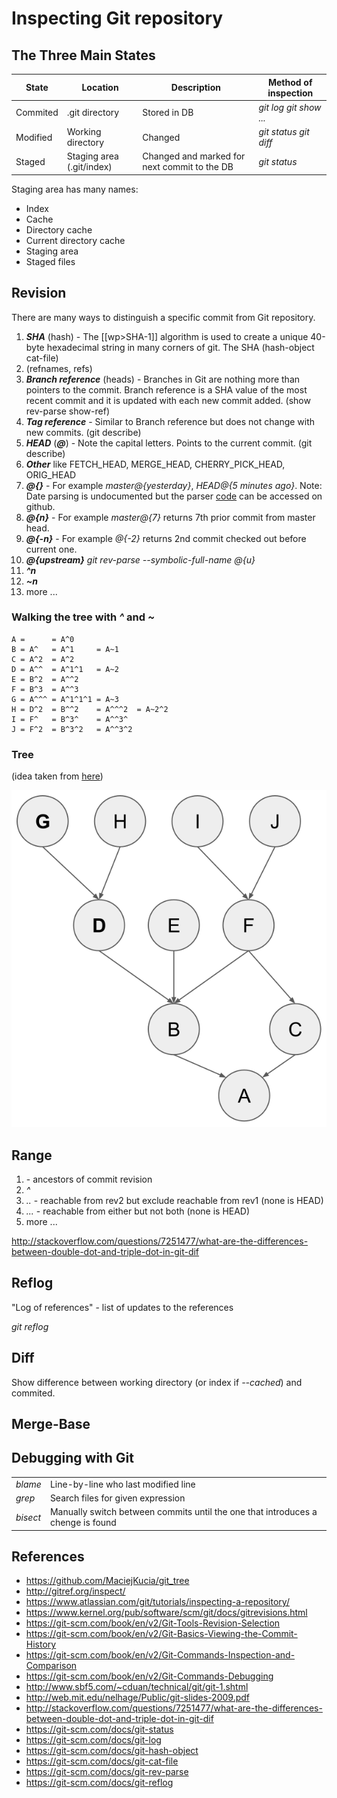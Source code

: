 # Inspecting Git repository

## The Three Main States

| State | Location | Description | Method of inspection |
| --- | --- | --- | --- |
| Commited | .git directory | Stored in DB | *git log* *git show* *...* |
| Modified | Working directory | Changed | *git status* *git diff* |
| Staged | Staging area (.git/index) | Changed and marked for next commit to the DB | *git status* |

Staging area has many names:
* Index
* Cache
* Directory cache
* Current directory cache
* Staging area
* Staged files

## Revision

There are many ways to distinguish a specific commit from Git repository.

1. ***SHA*** (hash) - The [[wp>SHA-1]] algorithm is used to create a unique 40-byte hexadecimal string in many corners of git. The SHA (hash-object cat-file)
1. (refnames, refs)
1. ***Branch reference*** (heads) - Branches in Git are nothing more than pointers to the commit. Branch reference is a SHA value of the most recent commit and it is updated with each new commit added. (show rev-parse show-ref)
1. ***Tag reference*** - Similar to Branch reference but does not change with new commits. (git describe)
1. ***HEAD*** (***@***) - Note the capital letters. Points to the current commit. (git describe)
1. ***Other*** like FETCH_HEAD, MERGE_HEAD, CHERRY_PICK_HEAD, ORIG_HEAD
1. ***<refname>@{<date>}*** - For example *master@{yesterday}*, *HEAD@{5 minutes ago}*. Note: Date parsing is undocumented but the parser [code](https://github.com/git/git/blob/master/date.c) can be accessed on github.
1. ***<refname>@{n}*** - For example *master@{7}* returns 7th prior commit from master head.
1. ***<refname>@{-n}*** - For example *@{-2}* returns 2nd commit checked out before current one.
1. ***<branchname>@{upstream}*** *git rev-parse --symbolic-full-name @{u}*
1. ***<rev>^n***
1. ***<rev>~n***
1. more ...

### Walking the tree with *^* and *~*

```
A =      = A^0
B = A^   = A^1     = A~1
C = A^2  = A^2
D = A^^  = A^1^1   = A~2
E = B^2  = A^^2
F = B^3  = A^^3
G = A^^^ = A^1^1^1 = A~3
H = D^2  = B^^2    = A^^^2  = A~2^2
I = F^   = B^3^    = A^^3^
J = F^2  = B^3^2   = A^^3^2
```

### Tree

(idea taken from [here](https://www.kernel.org/pub/software/scm/git/docs/gitrevisions.html))

![alt](/projects/progit.svg)

## Range

1. *<rev>* - ancestors of commit revision
1. *^<rev>*
1. *<rev1>..<rev2>* - reachable from rev2 but exclude reachable from rev1 (none is HEAD)
1. *<rev1>...<rev2>* - reachable from either but not both (none is HEAD)
1. more ...

<http://stackoverflow.com/questions/7251477/what-are-the-differences-between-double-dot-and-triple-dot-in-git-dif>

## Reflog

"Log of references" - list of updates to the references

*git reflog*

## Diff

Show difference between working directory (or index if *--cached*) and commited.

## Merge-Base

## Debugging with Git

| | |
| --- | --- |
| *blame* | Line-by-line who last modified line |
| *grep* | Search files for given expression |
| *bisect* | Manually switch between commits until the one that introduces a chenge is found |


## References

* <https://github.com/MaciejKucia/git_tree>
* <http://gitref.org/inspect/>
* <https://www.atlassian.com/git/tutorials/inspecting-a-repository/>
* <https://www.kernel.org/pub/software/scm/git/docs/gitrevisions.html>
* <https://git-scm.com/book/en/v2/Git-Tools-Revision-Selection>
* <https://git-scm.com/book/en/v2/Git-Basics-Viewing-the-Commit-History>
* <https://git-scm.com/book/en/v2/Git-Commands-Inspection-and-Comparison>
* <https://git-scm.com/book/en/v2/Git-Commands-Debugging>
* <http://www.sbf5.com/~cduan/technical/git/git-1.shtml>
* <http://web.mit.edu/nelhage/Public/git-slides-2009.pdf>
* <http://stackoverflow.com/questions/7251477/what-are-the-differences-between-double-dot-and-triple-dot-in-git-dif>
* <https://git-scm.com/docs/git-status>
* <https://git-scm.com/docs/git-log>
* <https://git-scm.com/docs/git-hash-object>
* <https://git-scm.com/docs/git-cat-file>
* <https://git-scm.com/docs/git-rev-parse>
* <https://git-scm.com/docs/git-reflog>
